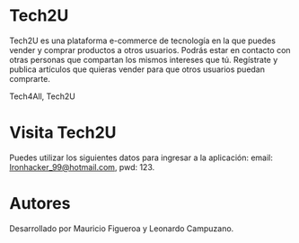# Tech2U

Tech2U es una plataforma e-commerce de tecnología en la que puedes vender y comprar productos a otros usuarios. Podrás estar en contacto con otras personas que compartan los mismos intereses que tú. Regístrate y publica artículos que quieras vender para que otros usuarios puedan comprarte.

Tech4All, Tech2U

# Visita Tech2U 

Puedes utilizar los siguientes datos para ingresar a la aplicación: 
email: Ironhacker_99@hotmail.com,
pwd: 123.

# Autores
Desarrollado por Mauricio Figueroa y Leonardo Campuzano.
